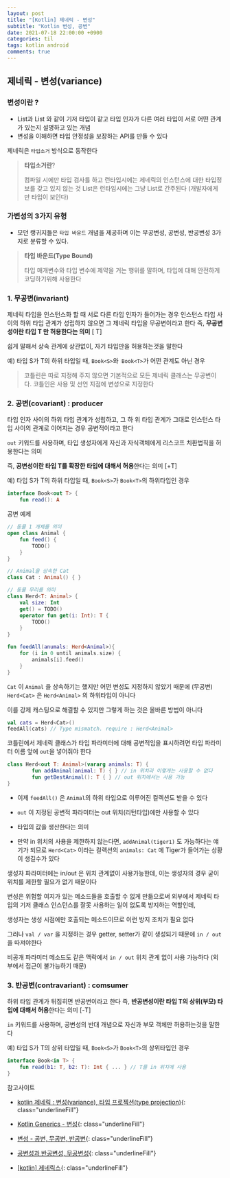 ```yaml
---
layout: post
title: "[Kotlin] 제네릭 - 변성"
subtitle: "Kotlin 변성, 공변"
date: 2021-07-18 22:00:00 +0900
categories: til
tags: kotlin android
comments: true
---
```




## 제네릭 - 변성(variance)

### 변성이란 ?

- List<String>과 List<Any> 와 같이 기저 타입이 같고 타입 인자가 다른 여러 타입이 서로 어떤 관계가 있는지 설명하고 있는 개념
- 변성을 이해하면 타입 안정성을 보장하는 API를 만들 수 있다



제네릭은 `타입소거` 방식으로 동작한다

> **타입소거란**?
>
> 컴파일 시에만 타입 검사를 하고 런타입시에는 제네릭의 인스턴스에 대한 타입정보를 갖고 있지 않는 것 List<String>은 런타임시에는 그냥 List로 간주된다 (개발자에게만 타입이 보인다)



### 가변성의 3가지 유형

- 모던 랭귀지들은 `타입 바운드` 개념을 제공하며 이는 무공변성, 공변성, 반공변성 3가지로 분류할 수 있다.

> **타입 바운드(Type Bound)**
>
> 타입 매개변수와 타입 변수에 제약을 거는 행위를 말하며, 타입에 대해 안전하게 코딩하기위해 사용한다



### 1. 무공변(invariant)

제네릭 타입을 인스턴스화 할 때 서로 다른 타입 인자가 들어가는 경우 인스턴스 타입 사이의 하위 타입 관계가 성립하지 않으면 그 제네릭 타입을 무공변이라고 한다 즉, **무공변성이란 타입 T 만 허용한다는 의미** [ T]

쉽게 말해서 상속 관계에 상관없이, 자기 타입만을 허용하는것을 말한다

예) 타입 S가 T의 하위 타입일 때, `Book<S>`와` Book<T>`가 어떤 관계도 아닌 경우

> 코틀린은 따로 지정해 주지 않으면 기본적으로 모든 제네릭 클래스는 무공변이다. 코틀인은 사용 및 선언 지점에 변성으로 지정한다



### 2. 공변(covariant) : producer

타입 인자 사이의 하위 타입 관계가 성립하고, 그 하 위 타입 관계가 그대로 인스턴스 타입 사이의 관계로 이어지는 경우 공변적이라고 한다

`out` 키워드를 사용하며, 타입 생성자에게 자신과 자식객체에게 리스코프 치환법칙을 허용한다는 의미

즉, **공변성이란 타입 T를 확장한 타입에 대해서 허용**한다는 의미 [+T]

예) 타입 S가 T의 하위 타입일 때, `Book<S>`가 `Book<T>`의 하위타입인 경우

```kotlin
interface Book<out T> {
	fun read(): A
```



공변 예제

```kotlin
// 동물 1 개체를 의미
open class Animal {
    fun feed() {
        TODO()
    }
}

// Animal을 상속한 Cat
class Cat : Animal() { }

// 동물 무리를 의미
class Herd<T: Animal> {
    val size: Int 
    get() = TODO()
    operator fun get(i: Int): T {
        TODO()
    }
}

fun feedAll(anumals: Herd<Animal>){
    for (i in 0 until animals.size) {
        animals[i].feed()
    }
}
```



`Cat` 이 `Animal` 을 상속하기는 했지만 어떤 변성도 지정하지 않았기 때문에 (무공변) `Herd<Cat>` 은 `Herd<Animal>` 의 하위타입이 아니다

이를 강제 캐스팅으로 해결할 수 있지만 그렇게 하는 것은 올바른 방법이 아니다

```kotlin
val cats = Herd<Cat>()
feedAll(cats) // Type mismatch. require : Herd<Animal>
```



코틀린에서 제네릭 클래스가 타입 파라미터에 대해 공변적임을 표시하려면 타입 파라미터 이름 앞에 `out`을 넣어줘야 한다

```kotlin
class Herd<out T: Animal>(vararg animals: T) {
		fun addAnimal(animal: T) { } // in 위치라 이렇게는 사용할 수 없다
		fun getBestAnimal(): T { } // out 위치에서는 사용 가능
}
```

- 이제 `feedAll()` 은 `Animal`의 하위 타입으로 이루어진 컬렉션도 받을 수 있다
- `out` 이 지정된 공변적 파라미터는 out  위치(리턴타입)에만 사용할 수 있다

- 타입의 값을 생산한다는 의미

- 만약 in 위치의 사용을 제한하지 않는다면, `addAnimal(tiger1)` 도 가능하다는 얘기가 되므로 `Herd<Cat>` 이라는 컬렉션의 `animals: Cat` 에 Tiger가 들어가는 상황이 생길수가 있다



생성자 파라미터에는 in/out 은 위치 관계없이 사용가능한데, 이는 생성자의 경우 굳이 위치를 제한할 필요가 없기 때문이다

변성은 위험할 여지가 있는 메소드들을 호출할 수 없게 만듦으로써 외부에서 제네릭 타입의 기저 클래스 인스턴스를 잘못 사용하는 일이 없도록 방지하는 역할인데,

생성자는 생성 시점에만 호출되는 메소드이므로 이런 방지 조치가 필요 없다

그러나 `val / var` 을 지정하는 경우 getter, setter가 같이 생성되기 때문에 `in / out` 을 따져야한다

비공개 파라미터 메소드도 같은 맥락에서 `in / out` 위치 관계 없이 사용 가능하다 (외부에서 접근이 불가능하기 때문)



### 3. 반공변(contravariant) : comsumer

하위 타입 관계가 뒤집히면 반공변이라고 한다 즉, **반공변성이란 타입 T의 상위(부모) 타입에 대해서 허용**한다는 의미 [-T]

`in` 키워드를 사용하며, 공변성의 반대 개념으로 자신과 부모 객체만 허용하는것을 말한다

예) 타입 S가 T의 상위 타입일 때, `Book<S>`가 `Book<T>`의 상위타입인 경우

```kotlin
interface Book<in T> {
	fun read(b1: T, b2: T): Int { ... } // T를 in 위치에 사용
}
```





참고사이트

- [kotlin 제네릭 : 변성(variance), 타입 프로젝션(type projection)](https://umbum.dev/612){: class="underlineFill"}

- [Kotlin Generics - 변성](https://medium.com/hongbeomi-dev/kotlin-generics-변성-f11e4efcb486){: class="underlineFill"}

- [변성 - 공변, 무공변, 반공변](https://heenustroy.tistory.com/213#recentComments){: class="underlineFill"}

- [공변성과 반공변성, 무공변성](https://partnerjun.tistory.com/78){: class="underlineFill"}

- [[kotlin] 제네릭스](https://taehyungk.github.io/posts/android-kotlin-generics/){: class="underlineFill"}